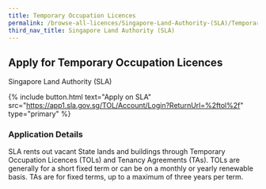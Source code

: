 ```yaml
---
title: Temporary Occupation Licences
permalink: /browse-all-licences/Singapore-Land-Authority-(SLA)/Temporary-Occupation-Licences
third_nav_title: Singapore Land Authority (SLA)
---
```


## Apply for Temporary Occupation Licences

Singapore Land Authority (SLA)

{% include button.html text="Apply on SLA" src="https://app1.sla.gov.sg/TOL/Account/Login?ReturnUrl=%2ftol%2f" type="primary" %}

### Application Details

<p>SLA rents out vacant State lands and buildings through Temporary Occupation Licences (TOLs) and Tenancy Agreements (TAs). TOLs are generally for a short fixed term or can be on a monthly or yearly renewable basis. TAs are for fixed terms, up to a maximum of three years per term.</p>

